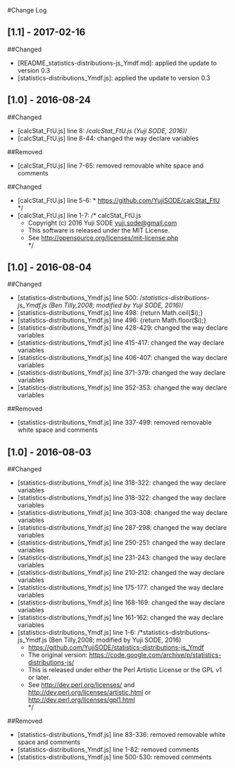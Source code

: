 #Change Log

## [1.1] - 2017-02-16
##Changed
- [README_statistics-distributions-js_Ymdf.md]: applied the update to version 0.3
- [statistics-distributions_Ymdf.js]: applied the update to version 0.3

## [1.0] - 2016-08-24
##Changed
- [calcStat_FtU.js] line 8: /*calcStat_FtU.js (Yuji SODE, 2016)*/
- [calcStat_FtU.js] line 8-44: changed the way declare variables

##Removed
- [calcStat_FtU.js] line 7-65: removed removable white space and comments

##Changed
- [calcStat_FtU.js] line 5-6: *    https://github.com/YujiSODE/calcStat_FtU  
  */
- [calcStat_FtU.js] line 1-7: /* calcStat_FtU.js  
  *    Copyright (c) 2016 Yuji SODE <yuji.sode@gmail.com>  
  *    This software is released under the MIT License.  
  *    See http://opensource.org/licenses/mit-license.php  
  */

## [1.0] - 2016-08-04
##Changed
- [statistics-distributions_Ymdf.js] line 500: /*statistics-distributions-js_Ymdf.js (Ben Tilly,2008; modified by Yuji SODE, 2016)*/
- [statistics-distributions_Ymdf.js] line 498: {return Math.ceil($i);}
- [statistics-distributions_Ymdf.js] line 496: {return Math.floor($i);}
- [statistics-distributions_Ymdf.js] line 428-429: changed the way declare variables
- [statistics-distributions_Ymdf.js] line 415-417: changed the way declare variables
- [statistics-distributions_Ymdf.js] line 406-407: changed the way declare variables
- [statistics-distributions_Ymdf.js] line 371-379: changed the way declare variables
- [statistics-distributions_Ymdf.js] line 352-353: changed the way declare variables

##Removed
- [statistics-distributions_Ymdf.js] line 337-499: removed removable white space and comments

## [1.0] - 2016-08-03
##Changed
- [statistics-distributions_Ymdf.js] line 318-322: changed the way declare variables
- [statistics-distributions_Ymdf.js] line 318-322: changed the way declare variables
- [statistics-distributions_Ymdf.js] line 303-308: changed the way declare variables
- [statistics-distributions_Ymdf.js] line 287-298: changed the way declare variables
- [statistics-distributions_Ymdf.js] line 250-251: changed the way declare variables
- [statistics-distributions_Ymdf.js] line 231-243: changed the way declare variables
- [statistics-distributions_Ymdf.js] line 210-212: changed the way declare variables
- [statistics-distributions_Ymdf.js] line 175-177: changed the way declare variables
- [statistics-distributions_Ymdf.js] line 168-169: changed the way declare variables
- [statistics-distributions_Ymdf.js] line 161-162: changed the way declare variables
- [statistics-distributions_Ymdf.js] line 1-6: /*statistics-distributions-js_Ymdf.js (Ben Tilly,2008; modified by Yuji SODE, 2016)  
  * https://github.com/YujiSODE/statistics-distributions-js_Ymdf  
  * The original version: https://code.google.com/archive/p/statistics-distributions-js/  
  * This is released under either the Perl Artistic License or the GPL v1 or later.  
  * See http://dev.perl.org/licenses/ and http://dev.perl.org/licenses/artistic.html or http://dev.perl.org/licenses/gpl1.html  
  */

##Removed
- [statistics-distributions_Ymdf.js] line 83-336: removed removable white space and comments
- [statistics-distributions_Ymdf.js] line 1-82: removed comments
- [statistics-distributions_Ymdf.js] line 500-530: removed comments
